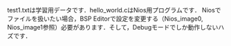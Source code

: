 test1.txtは学習用データです．hello_world.cはNios用プログラムです．
Niosでファイルを扱いたい場合，BSP Editorで設定を変更する（Nios_image0, Nios_image1参照）必要があります．そして，Debugモードでしか動作しないハズです．
